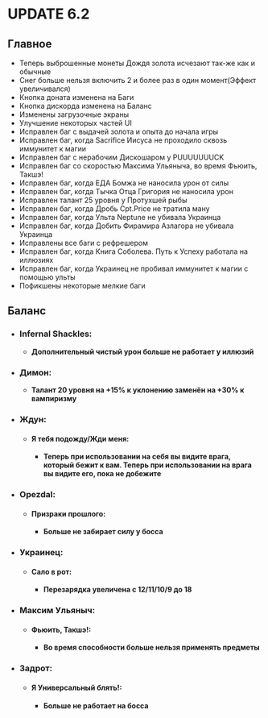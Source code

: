 # UPDATE 6.2

## Главное

* Теперь выброшенные монеты Дождя золота исчезают так-же как и обычные
* Снег больше нельзя включить 2 и более раз в один момент(Эффект увеличивался)
* Кнопка доната изменена на Баги
* Кнопка дискорда изменена на Баланс
* Изменены загрузочные экраны
* Улучшение некоторых частей UI
* Исправлен баг с выдачей золота и опыта до начала игры
* Исправлен баг, когда Sacrifice Иисуса не проходило сквозь иммунитет к магии
* Исправлен баг с нерабочим Дискошаром у PUUUUUUUCK
* Исправлен баг со скоростью Максима Ульяныча, во время Фьюить, Такшэ!
* Исправлен баг, когда ЕДА Бомжа не наносила урон от силы
* Исправлен баг, когда Тычка Отца Григория не наносила урон
* Исправлен талант 25 уровня у Протухшей рыбы
* Исправлен баг, когда Дробь Cpt.Price не тратила ману
* Исправлен баг, когда Ульта Neptune не убивала Украинца
* Исправлен баг, когда Добить Фирамира Азлагора не убивала Украинца
* Исправлены все баги с рефрешером
* Исправлен баг, когда Книга Соболева. Путь к Успеху работала на иллюзиях
* Исправлен баг, когда Украинец не пробивал иммунитет к магии с помощью ульты
* Пофикшены некоторые мелкие баги

## Баланс

* ### Infernal Shackles:
  * **Дополнительный чистый урон больше не работает у иллюзий**

* ### Димон:
  * **Талант 20 уровня на +15% к уклонению заменён на +30% к вампиризму**
    
* ### Ждун:
  
  * #### Я тебя подожду/Жди меня:
    * **Теперь при использовании на себя вы видите врага, который бежит к вам. Теперь при использовании на врага вы видите его, пока не добежите**

* ### Opezdal:
  
  * #### Призраки прошлого:
    * **Больше не забирает силу у босса**
    
* ### Украинец:
  
  * #### Сало в рот:
    * **Перезарядка увеличена с 12/11/10/9 до 18**
    
* ### Максим Ульяныч:
  
  * #### Фьюить, Такшэ!:
    * **Во время способности больше нельзя применять предметы**
    
* ### Задрот:
  
  * #### Я Универсальный блять!:
    * **Больше не работает на босса**
